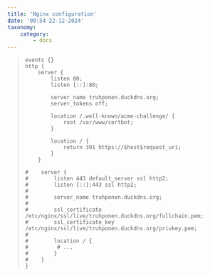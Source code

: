 ```yaml
---
title: 'Nginx configuration'
date: '09:54 22-12-2024'
taxonomy:
    category:
        - docs
---
```


> <pre><code>events {}
> http {
>     server {
>         listen 80;
>         listen [::]:80;
>     
>         server_name truhponen.duckdns.org;
>         server_tokens off;
>     
>         location /.well-known/acme-challenge/ {
>             root /var/www/certbot;
>         }
>     
>         location / {
>             return 301 https://$host$request_uri;
>         }
>     }
>     
> #    server {
> #        listen 443 default_server ssl http2;
> #        listen [::]:443 ssl http2;
> #    
> #        server_name truhponen.duckdns.org;
> #    
> #        ssl_certificate /etc/nginx/ssl/live/truhponen.duckdns.org/fullchain.pem;
> #        ssl_certificate_key /etc/nginx/ssl/live/truhponen.duckdns.org/privkey.pem;
> #        
> #        location / {
> #        	# ...
> #        }
> #    }
> }</code></pre>